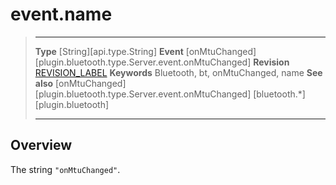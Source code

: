 # event.name

> --------------------- ------------------------------------------------------------------------------------------
> __Type__              [String][api.type.String]
> __Event__             [onMtuChanged][plugin.bluetooth.type.Server.event.onMtuChanged]
> __Revision__          [REVISION_LABEL](REVISION_URL)
> __Keywords__          Bluetooth, bt, onMtuChanged, name
> __See also__          [onMtuChanged][plugin.bluetooth.type.Server.event.onMtuChanged]
>						[bluetooth.*][plugin.bluetooth]
> --------------------- ------------------------------------------------------------------------------------------

## Overview

The string `"onMtuChanged"`.